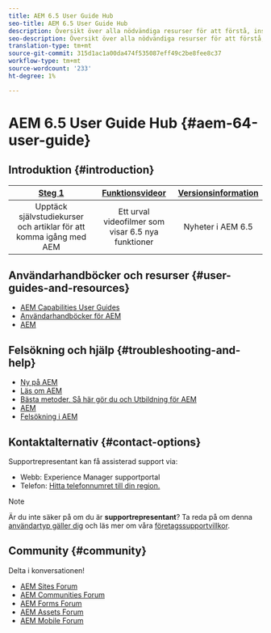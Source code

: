 ```yaml
---
title: AEM 6.5 User Guide Hub
seo-title: AEM 6.5 User Guide Hub
description: Översikt över alla nödvändiga resurser för att förstå, installera, hantera och använda AEM 6.5
seo-description: Översikt över alla nödvändiga resurser för att förstå, installera, hantera och använda AEM 6.5
translation-type: tm+mt
source-git-commit: 315d1ac1a00da474f535087eff49c2be8fee8c37
workflow-type: tm+mt
source-wordcount: '233'
ht-degree: 1%

---
```



# AEM 6.5 User Guide Hub {#aem-64-user-guide}

## Introduktion {#introduction}

| [Steg 1](https://helpx.adobe.com/experience-manager/get-started.html) | [Funktionsvideor](https://helpx.adobe.com/experience-manager/kt/index/aem-6-5-videos.html) | [Versionsinformation](https://helpx.adobe.com/experience-manager/6-5/release-notes.html) |
|:-:|:-:|:-:|
| Upptäck självstudiekurser och artiklar för att komma igång med AEM | Ett urval videofilmer som visar 6.5 nya funktioner | Nyheter i AEM 6.5 |

## Användarhandböcker och resurser {#user-guides-and-resources}

* [AEM Capabilities User Guides](capabilities.md)
* [Användarhandböcker för AEM](implementation.md)
* [AEM](resources.md)

## Felsökning och hjälp {#troubleshooting-and-help}

* [Ny på AEM](new.md)
* [Läs om AEM](learn.md)
* [Bästa metoder, Så här gör du och Utbildning för AEM](best-practice.md)
* [AEM](community.md)
* [Felsökning i AEM](troubleshooting.md)

## Kontaktalternativ {#contact-options}

Supportrepresentant kan få assisterad support via:

* Webb: Experience Manager supportportal
* Telefon: [Hitta telefonnumret till din region.](https://helpx.adobe.com/contact/dma-external/DMACustomeCareRegionalPhoneNumbers.html)

>[!NOTE]
>
>Är du inte säker på om du är **supportrepresentant**? Ta reda på om denna [användartyp gäller dig](https://helpx.adobe.com/experience-cloud/supported-users.html) och läs mer om våra [företagssupportvillkor](https://helpx.adobe.com/support/programs/enterprise-support-terms.html).

## Community {#community}

Delta i konversationen!

* [AEM Sites Forum](http://help-forums.adobe.com/content/adobeforums/en/experience-manager-forum/adobe-experience-manager.html)
* [AEM Communities Forum](http://help-forums.adobe.com/content/adobeforums/en/experience-manager-forum/aem-communities.html)
* [AEM Forms Forum](http://help-forums.adobe.com/content/adobeforums/en/experience-manager-forum/aem-forms.html)
* [AEM Assets Forum](http://help-forums.adobe.com/content/adobeforums/en/experience-manager-forum/aem-assets.html)
* [AEM Mobile Forum](http://forums.adobe.com/community/experiencemanagermobile)
